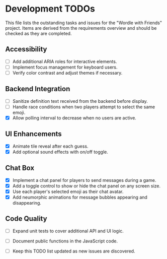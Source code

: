 # Development TODOs

This file lists the outstanding tasks and issues for the "Wordle with Friends"
project. Items are derived from the requirements overview and should be checked
as they are completed.

## Accessibility

- [ ] Add additional ARIA roles for interactive elements.
- [ ] Implement focus management for keyboard users.
- [ ] Verify color contrast and adjust themes if necessary.

## Backend Integration

- [ ] Sanitize definition text received from the backend before display.
- [ ] Handle race conditions when two players attempt to select the same emoji.
 - [x] Allow polling interval to decrease when no users are active.

## UI Enhancements

 - [x] Animate tile reveal after each guess.
 - [x] Add optional sound effects with on/off toggle.

## Chat Box

- [x] Implement a chat panel for players to send messages during a game.
- [x] Add a toggle control to show or hide the chat panel on any screen size.
- [x] Use each player's selected emoji as their chat avatar.
- [x] Add neumorphic animations for message bubbles appearing and disappearing.

## Code Quality

- [ ] Expand unit tests to cover additional API and UI logic.
- [ ] Document public functions in the JavaScript code.
- [ ] Keep this TODO list updated as new issues are discovered.

